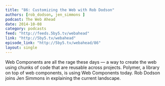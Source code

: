 ```yaml
---
title: "86: Customizing the Web with Rob Dodson"
authors: [rob_dodson, jen_simmons ]
podcast: The Web Ahead
date: 2014-10-08
category: podcasts
feed: "http://feeds.5by5.tv/webahead"
link: "http://5by5.tv/webahead"
episode_link: "http://5by5.tv/webahead/86"
layout: single
---
```


Web Components are all the rage these days — a way to create the web
using chunks of code that are reusable across projects. Polymer, a library on top of web components,
is using Web Components today. Rob Dodson joins Jen Simmons in explaining the current landscape.
